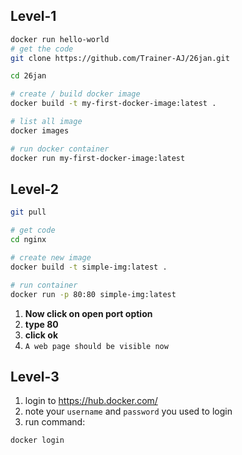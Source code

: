 ## Level-1
```bash
docker run hello-world
# get the code
git clone https://github.com/Trainer-AJ/26jan.git 

cd 26jan

# create / build docker image
docker build -t my-first-docker-image:latest .

# list all image
docker images

# run docker container 
docker run my-first-docker-image:latest

```

## Level-2

```sh
git pull

# get code
cd nginx

# create new image
docker build -t simple-img:latest .

# run container
docker run -p 80:80 simple-img:latest
```

1. **Now click on open port option**
2. **type 80**
3. **click ok**
4. `A web page should be visible now`

## Level-3
1. login to https://hub.docker.com/
2. note your `username` and `password` you used to login
3. run command:
```sh
docker login
```
